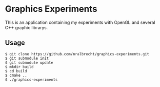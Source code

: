 # Graphics Experiments

This is an application containing my experiments with OpenGL and several C++ graphic librarys.

## Usage
```
$ git clone https://github.com/nralbrecht/graphics-experiments.git
$ git submodule init
$ git submodule update
$ mkdir build
$ cd build
$ cmake ..
$ ./graphics-experiments
```